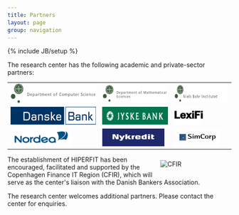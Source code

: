 ```yaml
---
title: Partners
layout: page
group: navigation
---
```

{% include JB/setup %}

The research center has the following academic and private-sector
partners:

<center>

<table border="0" cellspacing="10">
<tbody>
<tr>
<td style="text-align: justify;"><a href="http://di.ku.dk"><img alt="diku" src="images/partnerlogos/diku.png" height="44" width="214" /></a><br /></td>
<td style="text-align: justify;"><a href="http://math.ku.dk"><img alt="imf" src="images/partnerlogos/imf.png" height="40" width="169" /></a><br /></td>
<td style="text-align: justify;"><a href="http://www.nbi.ku.dk/"><img alt="nbi" src="images/partnerlogos/nbi.png" height="40" width="169" /></a></td>
</tr>
<tr>
<td><a href="http://danskebank.dk"><img alt="danskebank" src="images/partnerlogos/danskebank.png" height="40" width="265" /></a></td>
<td><a href="http://jyskebank.dk"><img alt="jyskebank" src="images/partnerlogos/jyskebank.png" height="40" width="204" /></a></td>
<td><a href="http://lexifi.com"><img alt="lexifi" src="images/partnerlogos/lexifi.png" height="40" width="65" /></a></td>
</tr>
<tr>
<td><a href="http://nordea.dk"><img alt="nordea" src="images/partnerlogos/nordea.png" height="40" width="136" /></a></td>
<td><a href="http://nykredit.dk"><img alt="nykredit" src="images/partnerlogos/nykredit.png" height="40" width="140" /></a></td>
<td><a href="http://simcorp.com"><img alt="simcorp" src="images/partnerlogos/simcorp.png" height="40" width="104" /></a></td>
</tr>
</tbody>
</table>

</center> 

<img style="margin: 10px; float: right;" alt="CFIR"
src="http://www.cfir.dk/Renderers/ShowMedia.ashx?i=MediaArchive%3a%2fCFIR_logo%2fCFIR%2bEU%2bVF-2.jpg"
width="150" />

The establishment of HIPERFIT has been encouraged, facilitated and
supported by the Copenhagen Finance IT Region (CFIR), which will serve
as the center's liaison with the Danish Bankers Association.

The research center welcomes additional partners. Please contact the
center for enquiries.